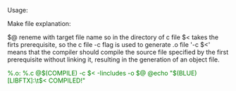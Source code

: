 Usage:


Make file explanation:

$@ reneme with target file name so in the directory of c file
$< takes the firts prerequisite, so the c file
-c flag is used to generate .o file
'-c $<' means that the compiler should compile the source file specified by the first prerequisite without linking it, resulting in the generation of an object file.

<span style="color: green">
	%.o: %.c
	@$(COMPILE) -c $< -Iincludes -o $@
	@echo "$(BLUE)[LIBFTX]:\t$< COMPILED!"
</span>
